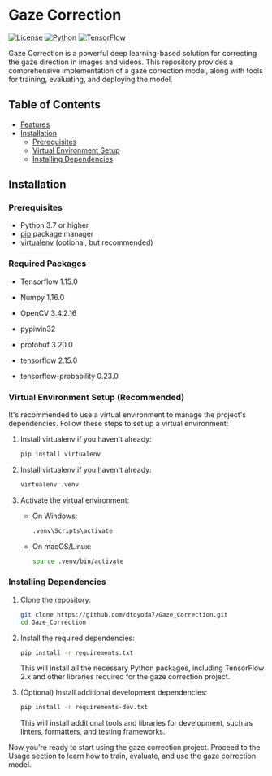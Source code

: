 # Gaze Correction

[![License](https://img.shields.io/badge/License-Apache%202.0-blue.svg)](https://opensource.org/licenses/Apache-2.0)
[![Python](https://img.shields.io/badge/Python-3.7%2B-blue.svg)](https://www.python.org/)
[![TensorFlow](https://img.shields.io/badge/TensorFlow-1.x-orange.svg)](https://www.tensorflow.org/)

Gaze Correction is a powerful deep learning-based solution for correcting the gaze direction in images and videos. This repository provides a comprehensive implementation of a gaze correction model, along with tools for training, evaluating, and deploying the model.

## Table of Contents

- [Features](#features)
- [Installation](#installation)
  - [Prerequisites](#prerequisites)
  - [Virtual Environment Setup](#virtual-environment-setup)
  - [Installing Dependencies](#installing-dependencies)

## Installation

### Prerequisites

- Python 3.7 or higher
- [pip](https://pip.pypa.io/en/stable/) package manager
- [virtualenv](https://virtualenv.pypa.io/en/latest/) (optional, but recommended)

### Required Packages

- Tensorflow 1.15.0
- Numpy 1.16.0
- OpenCV 3.4.2.16
- pypiwin32
- protobuf 3.20.0

- tensorflow 2.15.0
- tensorflow-probability 0.23.0

### Virtual Environment Setup (Recommended)

It's recommended to use a virtual environment to manage the project's dependencies. Follow these steps to set up a virtual environment:

1. Install virtualenv if you haven't already:

   ```bash
   pip install virtualenv
    ```
2. Install virtualenv if you haven't already:
   
   ```bash
   virtualenv .venv
   ```
3. Activate the virtual environment:
   
   - On Windows:
     
     ```bash
     .venv\Scripts\activate
     ```
     
   - On macOS/Linux:
     
     ```bash
     source .venv/bin/activate
     ```

### Installing Dependencies

1. Clone the repository:
   
   ```bash
   git clone https://github.com/dtoyoda7/Gaze_Correction.git
   cd Gaze_Correction
   ```
   
2. Install the required dependencies:
 
   ```bash
   pip install -r requirements.txt
   ```

   This will install all the necessary Python packages, including TensorFlow 2.x and other libraries required for the gaze correction project.
   
3. (Optional) Install additional development dependencies:
   
   ```bash
   pip install -r requirements-dev.txt
   ```

   This will install additional tools and libraries for development, such as linters, formatters, and testing frameworks.

Now you're ready to start using the gaze correction project. Proceed to the Usage section to learn how to train, evaluate, and use the gaze correction model.
